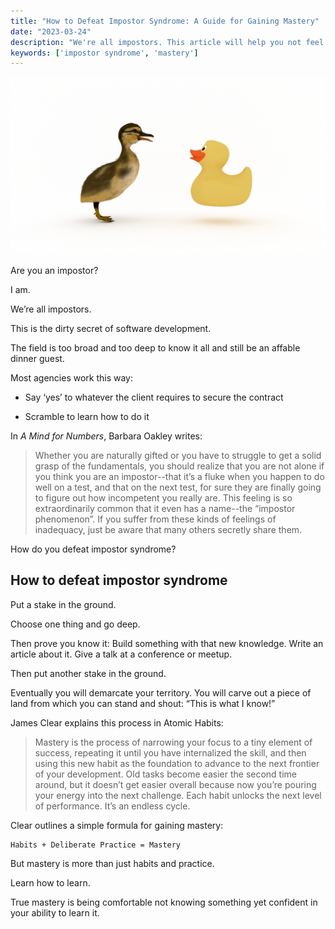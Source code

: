 ```yaml
---
title: "How to Defeat Impostor Syndrome: A Guide for Gaining Mastery"
date: "2023-03-24"
description: "We're all impostors. This article will help you not feel like one by gaining mastery in your domain."
keywords: ['impostor syndrome', 'mastery']
---
```


![  ](./jarednielsen-impostor-syndrome.png)


Are you an impostor?

I am.

We’re all impostors.

This is the dirty secret of software development.

The field is too broad and too deep to know it all and still be an affable dinner guest.

Most agencies work this way:

* Say ‘yes’ to whatever the client requires to secure the contract

* Scramble to learn how to do it

In _A Mind for Numbers_, Barbara Oakley writes:

> Whether you are naturally gifted or you have to struggle to get a solid grasp of the fundamentals, you should realize that you are not alone if you think you are an impostor--that it’s a fluke when you happen to do well on a test, and that on the next test, for sure they are finally going to figure out how incompetent you really are. This feeling is so extraordinarily common that it even has a name--the “impostor phenomenon”. If you suffer from these kinds of feelings of inadequacy, just be aware that many others secretly share them.

How do you defeat impostor syndrome? 


## How to defeat impostor syndrome

Put a stake in the ground. 

Choose one thing and go deep.

Then prove you know it: Build something with that new knowledge. Write an article about it. Give a talk at a conference or meetup.

Then put another stake in the ground.

Eventually you will demarcate your territory. You will carve out a piece of land from which you can stand and shout: “This is what I know!”

James Clear explains this process in Atomic Habits: 

> Mastery is the process of narrowing your focus to a tiny element of success, repeating it until you have internalized the skill, and then using this new habit as the foundation to advance to the next frontier of your development. Old tasks become easier the second time around, but it doesn’t get easier overall because now you’re pouring your energy into the next challenge. Each habit unlocks the next level of performance. It’s an endless cycle. 

Clear outlines a simple formula for gaining mastery:
```
Habits + Deliberate Practice = Mastery
```

But mastery is more than just habits and practice. 

Learn how to learn. 

True mastery is being comfortable not knowing something yet confident in your ability to learn it.




